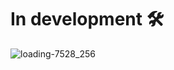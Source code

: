 # In development 🛠️

![loading-7528_256](https://github.com/user-attachments/assets/f7753eca-c6bf-4b18-af07-0f722db2aa15)
